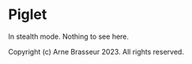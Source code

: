 # Piglet

<!-- A LISP. -->

<!-- ``` -->
<!-- rlwrap npx piglet-lang -v -->
<!-- ``` -->

In stealth mode. Nothing to see here.

Copyright (c) Arne Brasseur 2023. All rights reserved.
